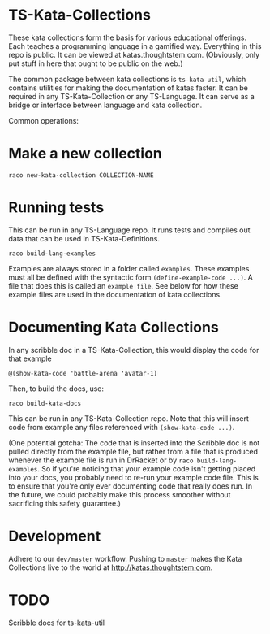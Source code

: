 # TS-Kata-Collections

These kata collections form the basis for various educational offerings.
Each teaches a programming language in a gamified way.  Everything in this
repo is public.  It can be viewed at katas.thoughtstem.com.  (Obviously, only put
stuff in here that ought to be public on the web.)

The common package between kata collections is `ts-kata-util`, which
contains utilities for making the documentation of katas faster.  It can
be required in any TS-Kata-Collection or any TS-Language.  It can serve
as a bridge or interface between language and kata collection.

Common operations:

# Make a new collection

```
raco new-kata-collection COLLECTION-NAME
```

# Running tests

This can be run in any TS-Language repo.  It runs tests and compiles out data
that can be used in TS-Kata-Definitions.  

```
raco build-lang-examples
```

Examples are always stored in a folder called `examples`.  These examples must all
be defined with the syntactic form `(define-example-code ...)`.  A file that does this
is called an `example file`.  See below for how these example files are used in 
the documentation of kata collections.

# Documenting Kata Collections

In any scribble doc in a TS-Kata-Collection, this would display the code for that
example

```
@(show-kata-code 'battle-arena 'avatar-1) 
```

Then, to build the docs, use:

```
raco build-kata-docs
```

This can be run in any TS-Kata-Collection repo.  Note that this will insert code from
example any files referenced with `(show-kata-code ...)`.  

(One potential gotcha:
The code that is inserted into the Scribble doc is not pulled directly from the
example file, but rather from a file that is produced whenever the example file
is run in DrRacket or by `raco build-lang-examples`.  So if you're noticing that
your example code isn't getting placed into your docs, you probably need to re-run
your example code file.  This is to ensure that you're only ever documenting code
that really does run.  In the future, we could probably make this process smoother
without sacrificing this safety guarantee.)

# Development

Adhere to our `dev/master` workflow.  Pushing to `master` makes the Kata Collections
live to the world at http://katas.thoughtstem.com.

# TODO

Scribble docs for ts-kata-util
